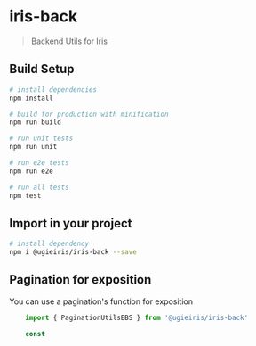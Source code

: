 # iris-back

> Backend Utils for Iris

## Build Setup

```bash
# install dependencies
npm install

# build for production with minification
npm run build

# run unit tests
npm run unit

# run e2e tests
npm run e2e

# run all tests
npm test
```

## Import in your project

```bash
# install dependency
npm i @ugieiris/iris-back --save
```

## Pagination for exposition
You can use a pagination's function for exposition

```js
    import { PaginationUtilsEBS } from '@ugieiris/iris-back'

    const
```